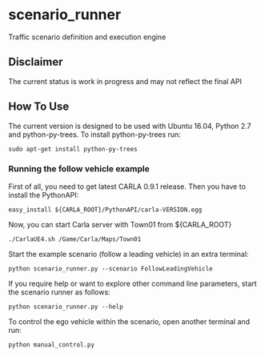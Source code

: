 # scenario_runner
Traffic scenario definition and execution engine

## Disclaimer
The current status is work in progress and may not reflect the final API

## How To Use
The current version is designed to be used with Ubuntu 16.04, Python 2.7 and python-py-trees.
To install python-py-trees run:
```
sudo apt-get install python-py-trees
```

### Running the follow vehicle example
First of all, you need to get latest CARLA 0.9.1 release. Then you have to install the
PythonAPI:
```
easy_install ${CARLA_ROOT}/PythonAPI/carla-VERSION.egg
```

Now, you can start Carla server with Town01 from ${CARLA_ROOT}
```
./CarlaUE4.sh /Game/Carla/Maps/Town01
```

Start the example scenario (follow a leading vehicle) in an extra terminal:
```
python scenario_runner.py --scenario FollowLeadingVehicle
```

If you require help or want to explore other command line parameters, start the scenario
runner as follows:
```
python scenario_runner.py --help
```

To control the ego vehicle within the scenario, open another terminal and run:
```
python manual_control.py
```
